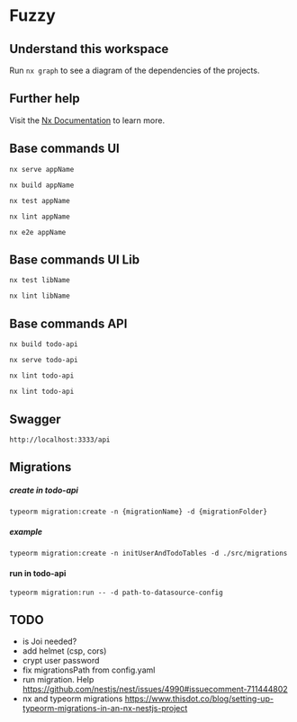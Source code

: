 # Fuzzy

## Understand this workspace

Run `nx graph` to see a diagram of the dependencies of the projects.

## Further help

Visit the [Nx Documentation](https://nx.dev) to learn more.


## Base commands UI
`nx serve appName`

`nx build appName` 

`nx test appName`

`nx lint appName`

`nx e2e appName`

## Base commands UI Lib
`nx test libName`

`nx lint libName`


## Base commands API
`nx build todo-api`

`nx serve todo-api`

`nx lint todo-api`

`nx lint todo-api`

## Swagger
`http://localhost:3333/api`

## Migrations
##### create in todo-api  
`typeorm migration:create -n {migrationName} -d {migrationFolder}`

##### example  
`typeorm migration:create -n initUserAndTodoTables -d ./src/migrations`

#### run in todo-api
`typeorm migration:run -- -d path-to-datasource-config`

## TODO
- is Joi needed?
- add helmet (csp, cors)
- crypt user password
- fix migrationsPath from config.yaml
- run migration. Help https://github.com/nestjs/nest/issues/4990#issuecomment-711444802
- nx and typeorm migrations https://www.thisdot.co/blog/setting-up-typeorm-migrations-in-an-nx-nestjs-project
